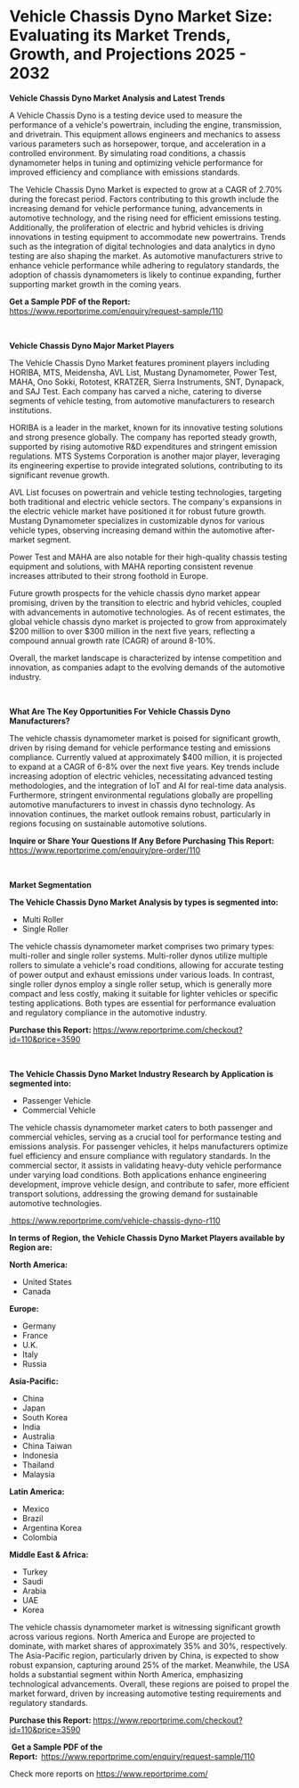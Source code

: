 <p><h1>Vehicle Chassis Dyno Market Size: Evaluating its Market Trends, Growth, and Projections 2025 - 2032</h1></p><p><strong>Vehicle Chassis Dyno Market Analysis and Latest Trends</strong></p>
<p><p>A Vehicle Chassis Dyno is a testing device used to measure the performance of a vehicle's powertrain, including the engine, transmission, and drivetrain. This equipment allows engineers and mechanics to assess various parameters such as horsepower, torque, and acceleration in a controlled environment. By simulating road conditions, a chassis dynamometer helps in tuning and optimizing vehicle performance for improved efficiency and compliance with emissions standards.</p><p>The Vehicle Chassis Dyno Market is expected to grow at a CAGR of 2.70% during the forecast period. Factors contributing to this growth include the increasing demand for vehicle performance tuning, advancements in automotive technology, and the rising need for efficient emissions testing. Additionally, the proliferation of electric and hybrid vehicles is driving innovations in testing equipment to accommodate new powertrains. Trends such as the integration of digital technologies and data analytics in dyno testing are also shaping the market. As automotive manufacturers strive to enhance vehicle performance while adhering to regulatory standards, the adoption of chassis dynamometers is likely to continue expanding, further supporting market growth in the coming years.</p></p>
<p><strong>Get a Sample PDF of the Report:&nbsp;</strong> <a href="https://www.reportprime.com/enquiry/request-sample/110?utm_campaign=2662&utm_medium=2&utm_source=Github&utm_content=ia&utm_term=17032025&utm_id=vehicle-chassis-dyno">https://www.reportprime.com/enquiry/request-sample/110</a></p>
<p>&nbsp;</p>
<p><strong>Vehicle Chassis Dyno Major Market Players</strong></p>
<p><p>The Vehicle Chassis Dyno Market features prominent players including HORIBA, MTS, Meidensha, AVL List, Mustang Dynamometer, Power Test, MAHA, Ono Sokki, Rototest, KRATZER, Sierra Instruments, SNT, Dynapack, and SAJ Test. Each company has carved a niche, catering to diverse segments of vehicle testing, from automotive manufacturers to research institutions.</p><p>HORIBA is a leader in the market, known for its innovative testing solutions and strong presence globally. The company has reported steady growth, supported by rising automotive R&D expenditures and stringent emission regulations. MTS Systems Corporation is another major player, leveraging its engineering expertise to provide integrated solutions, contributing to its significant revenue growth.</p><p>AVL List focuses on powertrain and vehicle testing technologies, targeting both traditional and electric vehicle sectors. The company's expansions in the electric vehicle market have positioned it for robust future growth. Mustang Dynamometer specializes in customizable dynos for various vehicle types, observing increasing demand within the automotive after-market segment.</p><p>Power Test and MAHA are also notable for their high-quality chassis testing equipment and solutions, with MAHA reporting consistent revenue increases attributed to their strong foothold in Europe.</p><p>Future growth prospects for the vehicle chassis dyno market appear promising, driven by the transition to electric and hybrid vehicles, coupled with advancements in automotive technologies. As of recent estimates, the global vehicle chassis dyno market is projected to grow from approximately $200 million to over $300 million in the next five years, reflecting a compound annual growth rate (CAGR) of around 8-10%.</p><p>Overall, the market landscape is characterized by intense competition and innovation, as companies adapt to the evolving demands of the automotive industry.</p></p>
<p>&nbsp;</p>
<p><strong>What Are The Key Opportunities For Vehicle Chassis Dyno Manufacturers?</strong></p>
<p><p>The vehicle chassis dynamometer market is poised for significant growth, driven by rising demand for vehicle performance testing and emissions compliance. Currently valued at approximately $400 million, it is projected to expand at a CAGR of 6-8% over the next five years. Key trends include increasing adoption of electric vehicles, necessitating advanced testing methodologies, and the integration of IoT and AI for real-time data analysis. Furthermore, stringent environmental regulations globally are propelling automotive manufacturers to invest in chassis dyno technology. As innovation continues, the market outlook remains robust, particularly in regions focusing on sustainable automotive solutions.</p></p>
<p><strong>Inquire or Share Your Questions If Any Before Purchasing This Report:</strong> <a href="https://www.reportprime.com/enquiry/pre-order/110?utm_campaign=2662&utm_medium=2&utm_source=Github&utm_content=ia&utm_term=17032025&utm_id=vehicle-chassis-dyno">https://www.reportprime.com/enquiry/pre-order/110</a></p>
<p>&nbsp;</p>
<p><strong>Market Segmentation</strong></p>
<p><strong>The Vehicle Chassis Dyno Market Analysis by types is segmented into:</strong></p>
<p><ul><li>Multi Roller</li><li>Single Roller</li></ul></p>
<p><p>The vehicle chassis dynamometer market comprises two primary types: multi-roller and single roller systems. Multi-roller dynos utilize multiple rollers to simulate a vehicle's road conditions, allowing for accurate testing of power output and exhaust emissions under various loads. In contrast, single roller dynos employ a single roller setup, which is generally more compact and less costly, making it suitable for lighter vehicles or specific testing applications. Both types are essential for performance evaluation and regulatory compliance in the automotive industry.</p></p>
<p><strong>Purchase this Report:&nbsp;</strong><a href="https://www.reportprime.com/checkout?id=110&price=3590&utm_campaign=2662&utm_medium=2&utm_source=Github&utm_content=ia&utm_term=17032025&utm_id=vehicle-chassis-dyno">https://www.reportprime.com/checkout?id=110&price=3590</a></p>
<p>&nbsp;</p>
<p><strong>The Vehicle Chassis Dyno Market Industry Research by Application is segmented into:</strong></p>
<p><ul><li>Passenger Vehicle</li><li>Commercial Vehicle</li></ul></p>
<p><p>The vehicle chassis dynamometer market caters to both passenger and commercial vehicles, serving as a crucial tool for performance testing and emissions analysis. For passenger vehicles, it helps manufacturers optimize fuel efficiency and ensure compliance with regulatory standards. In the commercial sector, it assists in validating heavy-duty vehicle performance under varying load conditions. Both applications enhance engineering development, improve vehicle design, and contribute to safer, more efficient transport solutions, addressing the growing demand for sustainable automotive technologies.</p></p>
<p><a href="https://www.reportprime.com/vehicle-chassis-dyno-r110?utm_campaign=2662&utm_medium=2&utm_source=Github&utm_content=ia&utm_term=17032025&utm_id=vehicle-chassis-dyno">&nbsp;https://www.reportprime.com/vehicle-chassis-dyno-r110</a></p>
<p><strong>In terms of Region, the Vehicle Chassis Dyno Market Players available by Region are:</strong></p>
<p>
    <p> <strong> North America: </strong>
        <ul>
            <li>United States</li>
            <li>Canada</li>
        </ul>
        </p> 
    <p> <strong> Europe: </strong>
        <ul>
            <li>Germany</li>
            <li>France</li>
            <li>U.K.</li>
            <li>Italy</li>
            <li>Russia</li>
        </ul>
        </p> 
    <p> <strong> Asia-Pacific: </strong>
        <ul>
            <li>China</li>
            <li>Japan</li>
            <li>South Korea</li>
            <li>India</li>
            <li>Australia</li>
            <li>China Taiwan</li>
            <li>Indonesia</li>
            <li>Thailand</li>
            <li>Malaysia</li>
        </ul>
        </p> 
    <p> <strong> Latin America: </strong>
        <ul>
            <li>Mexico</li>
            <li>Brazil</li>
            <li>Argentina Korea</li>
            <li>Colombia</li>
        </ul>
        </p> 
    <p> <strong> Middle East & Africa: </strong>
        <ul>
            <li>Turkey</li>
            <li>Saudi</li>
            <li>Arabia</li>
            <li>UAE</li>
            <li>Korea</li>
        </ul>
    </p>
    </p>
<p><p>The vehicle chassis dynamometer market is witnessing significant growth across various regions. North America and Europe are projected to dominate, with market shares of approximately 35% and 30%, respectively. The Asia-Pacific region, particularly driven by China, is expected to show robust expansion, capturing around 25% of the market. Meanwhile, the USA holds a substantial segment within North America, emphasizing technological advancements. Overall, these regions are poised to propel the market forward, driven by increasing automotive testing requirements and regulatory standards.</p></p>
<p><strong>Purchase this Report: </strong><a href="https://www.reportprime.com/checkout?id=110&price=3590&utm_campaign=2662&utm_medium=2&utm_source=Github&utm_content=ia&utm_term=17032025&utm_id=vehicle-chassis-dyno">https://www.reportprime.com/checkout?id=110&price=3590</a></p>
<p>&nbsp;<strong>Get a Sample PDF of the Report:&nbsp;&nbsp;</strong><a href="https://www.reportprime.com/enquiry/request-sample/110?utm_campaign=2662&utm_medium=2&utm_source=Github&utm_content=ia&utm_term=17032025&utm_id=vehicle-chassis-dyno">https://www.reportprime.com/enquiry/request-sample/110</a></p>
<p><strong></strong></p>
<p>Check more reports on <a href="https://www.reportprime.com/?utm_campaign=2662&utm_medium=2&utm_source=Github&utm_content=ia&utm_term=17032025&utm_id=vehicle-chassis-dyno">https://www.reportprime.com/</a></p>